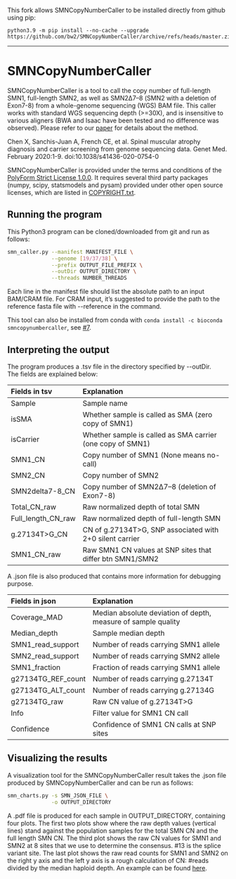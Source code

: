 This fork allows SMNCopyNumberCaller to be installed directly from github using pip:

```
python3.9 -m pip install --no-cache --upgrade https://github.com/bw2/SMNCopyNumberCaller/archive/refs/heads/master.zip
```


---
# SMNCopyNumberCaller

SMNCopyNumberCaller is a tool to call the copy number of full-length SMN1, full-length SMN2, as well as SMN2Δ7–8 (SMN2 with a deletion of Exon7-8) from a whole-genome sequencing (WGS) BAM file. This caller works with standard WGS sequencing depth (>=30X), and is insensitive to various aligners (BWA and Isaac have been tested and no difference was observed). Please refer to our [paper](https://www.nature.com/articles/s41436-020-0754-0) for details about the method.   

Chen X, Sanchis-Juan A, French CE, et al. Spinal muscular atrophy diagnosis and carrier screening from genome sequencing data. Genet Med. February 2020:1-9. doi:10.1038/s41436-020-0754-0

SMNCopyNumberCaller is provided under the terms and conditions of the [PolyForm Strict License 1.0.0](LICENSE.txt). It requires several third party packages (numpy, scipy, statsmodels and pysam) provided under other open source licenses, which are listed in [COPYRIGHT.txt](https://github.com/Illumina/SMNCopyNumberCaller/blob/master/COPYRIGHT.txt).  

## Running the program
This Python3 program can be cloned/downloaded from git and run as follows:
```bash
smn_caller.py --manifest MANIFEST_FILE \
              --genome [19/37/38] \
              --prefix OUTPUT_FILE_PREFIX \
              --outDir OUTPUT_DIRECTORY \
              --threads NUMBER_THREADS
```
Each line in the manifest file should list the absolute path to an input BAM/CRAM file.
For CRAM input, it’s suggested to provide the path to the reference fasta file with --reference in the command. 

This tool can also be installed from conda with `conda install -c bioconda smncopynumbercaller`, see [#7](/../../issues/7).

## Interpreting the output
The program produces a .tsv file in the directory specified by --outDir.   
The fields are explained below: 

| Fields in tsv     | Explanation                                                    | 
|:------------------|:---------------------------------------------------------------|
| Sample            | Sample name                                                    |
| isSMA             | Whether sample is called as SMA (zero copy of SMN1)            |
| isCarrier         | Whether sample is called as SMA carrier (one copy of SMN1)     |
| SMN1_CN           | Copy number of SMN1 (None means no-call)                       |
| SMN2_CN           | Copy number of SMN2                                            |
| SMN2delta7-8_CN   | Copy number of SMN2Δ7–8 (deletion of Exon7-8)                  |
| Total_CN_raw      | Raw normalized depth of total SMN                              |
| Full_length_CN_raw| Raw normalized depth of full-length SMN                        |
| g.27134T>G_CN     | CN of g.27134T>G, SNP associated with 2+0 silent carrier       |
| SMN1_CN_raw       | Raw SMN1 CN values at SNP sites that differ btn SMN1/SMN2      |

A .json file is also produced that contains more information for debugging purpose.   

| Fields in json    | Explanation                                                    | 
|:------------------|:---------------------------------------------------------------|
| Coverage_MAD      | Median absolute deviation of depth, measure of sample quality  |
| Median_depth      | Sample median depth                                            |
| SMN1_read_support | Number of reads carrying SMN1 allele                           |
| SMN2_read_support | Number of reads carrying SMN2 allele                           |
| SMN1_fraction     | Fraction of reads carrying SMN1 allele                         |
| g27134TG_REF_count| Number of reads carrying g.27134T                              |
| g27134TG_ALT_count| Number of reads carrying g.27134G                              |
| g27134TG_raw      | Raw CN value of g.27134T>G                                     |
| Info              | Filter value for SMN1 CN call                                  |
| Confidence        | Confidence of SMN1 CN calls at SNP sites                       |
  
## Visualizing the results
A visualization tool for the SMNCopyNumberCaller result takes the .json file produced by SMNCopyNumberCaller and can be run as follows:
```bash
smn_charts.py -s SMN_JSON_FILE \
              -o OUTPUT_DIRECTORY
```
A .pdf file is produced for each sample in OUTPUT_DIRECTORY, containing four plots. The first two plots show where the raw depth values (vertical lines) stand against the population samples for the total SMN CN and the full length SMN CN. The third plot shows the raw CN values for SMN1 and SMN2 at 8 sites that we use to determine the consensus. #13 is the splice variant site. The last plot shows the raw read counts for SMN1 and SMN2 on the right y axis and the left y axis is a rough calculation of CN: #reads divided by the median haploid depth. An example can be found [here](https://github.com/Illumina/SMNCopyNumberCaller/blob/master/charts/data/smn_HG03458.pdf).    

